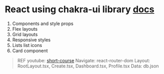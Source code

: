 # React using chakra-ui library [docs](https://chakra-ui.com/getting-started)

1. Components and style props
2. Flex layouts
3. Grid layouts
4. Responsive styles
5. Lists list icons
6. Card component

> REF youtube: [short-course](https://www.youtube.com/playlist?list=PL4cUxeGkcC9hcnIeryurNMMcGBHp7AYlP)
> Navigate: react-router-dom
> Layout: RootLayout.tsx, Create.tsx, Dashboard.tsx, Profile.tsx
> Data: db.json